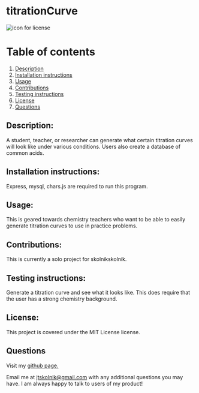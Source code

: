 
# titrationCurve 

![icon for license](https://camo.githubusercontent.com/3ccf4c50a1576b0dd30b286717451fa56b783512/68747470733a2f2f696d672e736869656c64732e696f2f62616467652f4c6963656e73652d4d49542d79656c6c6f772e737667)

# Table of contents
1. [Description](#Description)
2. [Installation instructions](#Installation-instructions)
3. [Usage](#usage)
4. [Contributions](#Contributions)
5. [Testing instructions](#Testing-instructions)
6. [License](#License)
7. [Questions](#Questions)

## Description: 
A student, teacher, or researcher can generate what certain titration curves will look like under various conditions. Users also create a database of common acids.

## Installation instructions: 
Express, mysql, chars.js are required to run this program.

## Usage: 
This is geared towards chemistry teachers who want to be able to easily generate titration curves to use in practice problems.

## Contributions: 
This is currently a solo project for skolnikskolnik.

## Testing instructions: 
Generate a titration curve and see what it looks like. This does require that the user has a strong chemistry background.

## License:  
This project is covered under the MIT License license.

## Questions
Visit my <a href='https://www.github.com/skolnikskolnik'>github page.</a> 

Email me at jtskolnik@gmail.com with any additional questions you may have. I am always happy to talk to users of my product!
    